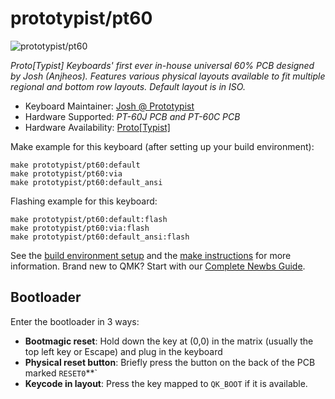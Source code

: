 # prototypist/pt60

![prototypist/pt60](https://i.imgur.com/Iu3QwxRh.png)

*Proto[Typist] Keyboards' first ever in-house universal 60% PCB designed by Josh (Anjheos). 
Features various physical layouts available to fit multiple regional and bottom row layouts.
Default layout is in ISO.*

* Keyboard Maintainer: [Josh @ Prototypist](https://github.com/Anjheos)
* Hardware Supported: *PT-60J PCB and PT-60C PCB*
* Hardware Availability: [Proto[Typist]](https://prototypist.net)

Make example for this keyboard (after setting up your build environment):

    make prototypist/pt60:default
    make prototypist/pt60:via
    make prototypist/pt60:default_ansi
    

Flashing example for this keyboard:

    make prototypist/pt60:default:flash
    make prototypist/pt60:via:flash
    make prototypist/pt60:default_ansi:flash
    

See the [build environment setup](https://docs.qmk.fm/#/getting_started_build_tools) and the [make instructions](https://docs.qmk.fm/#/getting_started_make_guide) for more information. Brand new to QMK? Start with our [Complete Newbs Guide](https://docs.qmk.fm/#/newbs).

## Bootloader

Enter the bootloader in 3 ways:

* **Bootmagic reset**: Hold down the key at (0,0) in the matrix (usually the top left key or Escape) and plug in the keyboard
* **Physical reset button**: Briefly press the button on the back of the PCB marked `RESET0`**`
* **Keycode in layout**: Press the key mapped to `QK_BOOT` if it is available.
